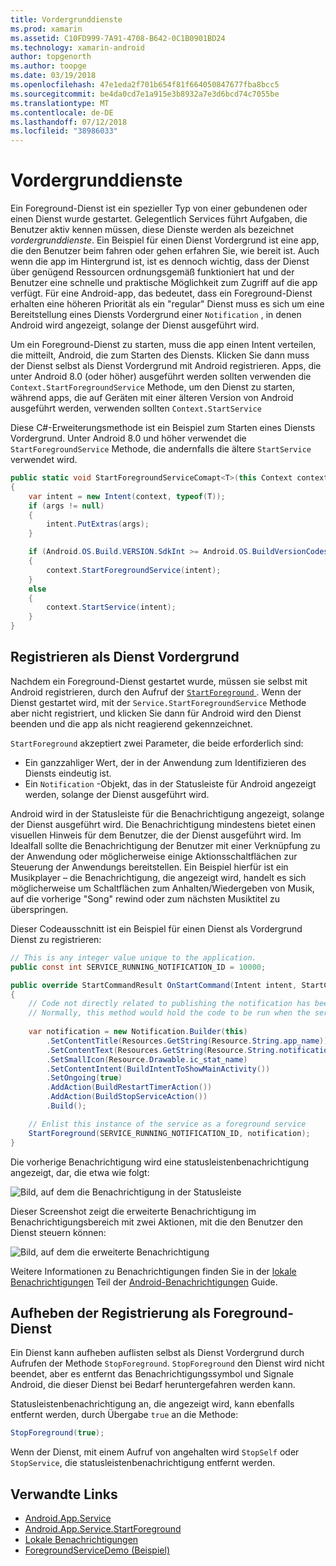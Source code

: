 ```yaml
---
title: Vordergrunddienste
ms.prod: xamarin
ms.assetid: C10FD999-7A91-4708-B642-0C1B0901BD24
ms.technology: xamarin-android
author: topgenorth
ms.author: toopge
ms.date: 03/19/2018
ms.openlocfilehash: 47e1eda2f701b654f81f664050847677fba8bcc5
ms.sourcegitcommit: be4da0cd7e1a915e3b8932a7e3d6bcd74c7055be
ms.translationtype: MT
ms.contentlocale: de-DE
ms.lasthandoff: 07/12/2018
ms.locfileid: "38986033"
---
```

# <a name="foreground-services"></a>Vordergrunddienste

Ein Foreground-Dienst ist ein spezieller Typ von einer gebundenen oder einen Dienst wurde gestartet. Gelegentlich Services führt Aufgaben, die Benutzer aktiv kennen müssen, diese Dienste werden als bezeichnet _vordergrunddienste_. Ein Beispiel für einen Dienst Vordergrund ist eine app, die den Benutzer beim fahren oder gehen erfahren Sie, wie bereit ist. Auch wenn die app im Hintergrund ist, ist es dennoch wichtig, dass der Dienst über genügend Ressourcen ordnungsgemäß funktioniert hat und der Benutzer eine schnelle und praktische Möglichkeit zum Zugriff auf die app verfügt. Für eine Android-app, das bedeutet, dass ein Foreground-Dienst erhalten eine höheren Priorität als ein "regular" Dienst muss es sich um eine Bereitstellung eines Diensts Vordergrund einer `Notification` , in denen Android wird angezeigt, solange der Dienst ausgeführt wird.
 
Um ein Foreground-Dienst zu starten, muss die app einen Intent verteilen, die mitteilt, Android, die zum Starten des Diensts. Klicken Sie dann muss der Dienst selbst als Dienst Vordergrund mit Android registrieren. Apps, die unter Android 8.0 (oder höher) ausgeführt werden sollten verwenden die `Context.StartForegroundService` Methode, um den Dienst zu starten, während apps, die auf Geräten mit einer älteren Version von Android ausgeführt werden, verwenden sollten `Context.StartService`

Diese C#-Erweiterungsmethode ist ein Beispiel zum Starten eines Diensts Vordergrund. Unter Android 8.0 und höher verwendet die `StartForegroundService` Methode, die andernfalls die ältere `StartService` verwendet wird.  

```csharp
public static void StartForegroundServiceComapt<T>(this Context context, Bundle args = null) where T : Service
{
    var intent = new Intent(context, typeof(T));
    if (args != null) 
    {
        intent.PutExtras(args);
    }

    if (Android.OS.Build.VERSION.SdkInt >= Android.OS.BuildVersionCodes.O)
    {
        context.StartForegroundService(intent);
    }
    else
    {
        context.StartService(intent);
    }
}
```

## <a name="registering-as-a-foreground-service"></a>Registrieren als Dienst Vordergrund

Nachdem ein Foreground-Dienst gestartet wurde, müssen sie selbst mit Android registrieren, durch den Aufruf der [ `StartForeground` ](https://developer.xamarin.com/api/member/Android.App.Service.StartForeground/p/System.Int32/Android.App.Notification/). Wenn der Dienst gestartet wird, mit der `Service.StartForegroundService` Methode aber nicht registriert, und klicken Sie dann für Android wird den Dienst beenden und die app als nicht reagierend gekennzeichnet.

`StartForeground` akzeptiert zwei Parameter, die beide erforderlich sind:
 
* Ein ganzzahliger Wert, der in der Anwendung zum Identifizieren des Diensts eindeutig ist.
* Ein `Notification` -Objekt, das in der Statusleiste für Android angezeigt werden, solange der Dienst ausgeführt wird.

Android wird in der Statusleiste für die Benachrichtigung angezeigt, solange der Dienst ausgeführt wird. Die Benachrichtigung mindestens bietet einen visuellen Hinweis für dem Benutzer, die der Dienst ausgeführt wird. Im Idealfall sollte die Benachrichtigung der Benutzer mit einer Verknüpfung zu der Anwendung oder möglicherweise einige Aktionsschaltflächen zur Steuerung der Anwendungs bereitstellen. Ein Beispiel hierfür ist ein Musikplayer &ndash; die Benachrichtigung, die angezeigt wird, handelt es sich möglicherweise um Schaltflächen zum Anhalten/Wiedergeben von Musik, auf die vorherige "Song" rewind oder zum nächsten Musiktitel zu überspringen. 

Dieser Codeausschnitt ist ein Beispiel für einen Dienst als Vordergrund Dienst zu registrieren:   

```csharp
// This is any integer value unique to the application.
public const int SERVICE_RUNNING_NOTIFICATION_ID = 10000;

public override StartCommandResult OnStartCommand(Intent intent, StartCommandFlags flags, int startId)
{
    // Code not directly related to publishing the notification has been omitted for clarity.
    // Normally, this method would hold the code to be run when the service is started.
    
    var notification = new Notification.Builder(this)
        .SetContentTitle(Resources.GetString(Resource.String.app_name))
        .SetContentText(Resources.GetString(Resource.String.notification_text))
        .SetSmallIcon(Resource.Drawable.ic_stat_name)
        .SetContentIntent(BuildIntentToShowMainActivity())
        .SetOngoing(true)
        .AddAction(BuildRestartTimerAction())
        .AddAction(BuildStopServiceAction())
        .Build();

    // Enlist this instance of the service as a foreground service
    StartForeground(SERVICE_RUNNING_NOTIFICATION_ID, notification);
}
```

Die vorherige Benachrichtigung wird eine statusleistenbenachrichtigung angezeigt, dar, die etwa wie folgt:

![Bild, auf dem die Benachrichtigung in der Statusleiste](foreground-services-images/foreground-services-01.png "Bild, auf dem die Benachrichtigung in der Statusleiste")

Dieser Screenshot zeigt die erweiterte Benachrichtigung im Benachrichtigungsbereich mit zwei Aktionen, mit die den Benutzer den Dienst steuern können:

![Bild, auf dem die erweiterte Benachrichtigung](foreground-services-images/foreground-services-02.png "Bild, auf dem die erweiterte Benachrichtigung.")

Weitere Informationen zu Benachrichtigungen finden Sie in der [lokale Benachrichtigungen](~/android/app-fundamentals/notifications/local-notifications.md) Teil der [Android-Benachrichtigungen](~/android/app-fundamentals/notifications/index.md) Guide.

## <a name="unregistering-as-a-foreground-service"></a>Aufheben der Registrierung als Foreground-Dienst

Ein Dienst kann aufheben auflisten selbst als Dienst Vordergrund durch Aufrufen der Methode `StopForeground`. `StopForeground` den Dienst wird nicht beendet, aber es entfernt das Benachrichtigungssymbol und Signale Android, die dieser Dienst bei Bedarf heruntergefahren werden kann.

Statusleistenbenachrichtigung an, die angezeigt wird, kann ebenfalls entfernt werden, durch Übergabe `true` an die Methode: 

```csharp
StopForeground(true);
```

Wenn der Dienst, mit einem Aufruf von angehalten wird `StopSelf` oder `StopService`, die statusleistenbenachrichtigung entfernt werden.

## <a name="related-links"></a>Verwandte Links

- [Android.App.Service](https://developer.xamarin.com/api/type/Android.App.Service/)
- [Android.App.Service.StartForeground](https://developer.xamarin.com/api/member/Android.App.Service.StartForeground/p/System.Int32/Android.App.Notification/)
- [Lokale Benachrichtigungen](~/android/app-fundamentals/notifications/local-notifications.md)
- [ForegroundServiceDemo (Beispiel)](https://developer.xamarin.com/samples/monodroid/ApplicationFundamentals/ServiceSamples/ForegroundServiceDemo/)
